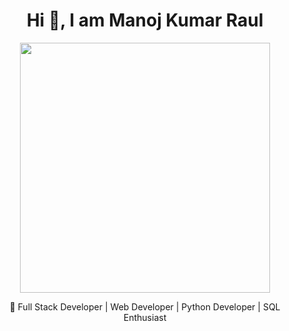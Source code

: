 <h1 align="center">Hi 👋, I am Manoj Kumar Raul</h1>
<p align="center">
  <img src=["https://cdn.dribble.com/users/1162077/screenshots/3848914/programmer.gif" width="400"](https://camo.githubusercontent.com/5119ee303e5e49cdf23def653b737bede0da49a859a34714d62d9ab518afbbb2/68747470733a2f2f63646e2e6472696262626c652e636f6d2f75736572732f313136323037372f73637265656e73686f74732f333834383931342f70726f6772616d6d65722e676966)/>
</p>
<p align="center">
  🚀 Full Stack Developer | Web Developer | Python Developer | SQL Enthusiast
</p>

